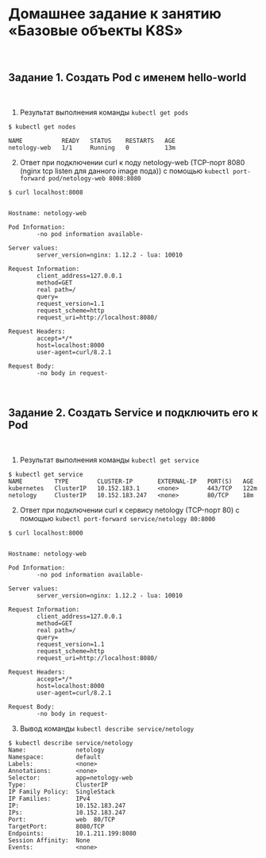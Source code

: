 # Домашнее задание к занятию «Базовые объекты K8S»

<br>

## Задание 1. Создать Pod с именем hello-world

<br>

1. Результат выполнения команды `kubectl get pods`

```
$ kubectl get nodes

NAME           READY   STATUS    RESTARTS   AGE
netology-web   1/1     Running   0          13m
```  

2. Ответ при подключении curl к поду netology-web (TCP-порт 8080 (nginx tcp listen для данного image пода)) с помощью `kubectl port-forward pod/netology-web 8008:8080`

```
$ curl localhost:8008


Hostname: netology-web

Pod Information:
        -no pod information available-

Server values:
        server_version=nginx: 1.12.2 - lua: 10010

Request Information:
        client_address=127.0.0.1
        method=GET
        real path=/
        query=
        request_version=1.1
        request_scheme=http
        request_uri=http://localhost:8080/

Request Headers:
        accept=*/*  
        host=localhost:8000  
        user-agent=curl/8.2.1  

Request Body:
        -no body in request-
```
<br>

## Задание 2. Создать Service и подключить его к Pod

<br>

1. Результат выполнения команды `kubectl get service`

```
$ kubectl get service
NAME         TYPE        CLUSTER-IP       EXTERNAL-IP   PORT(S)   AGE
kubernetes   ClusterIP   10.152.183.1     <none>        443/TCP   122m
netology     ClusterIP   10.152.183.247   <none>        80/TCP    18m
```

2. Ответ при подключении curl к сервису netology (TCP-порт 80) с помощью `kubectl port-forward service/netology 80:8000`

```
$ curl localhost:8000


Hostname: netology-web

Pod Information:
        -no pod information available-

Server values:
        server_version=nginx: 1.12.2 - lua: 10010

Request Information:
        client_address=127.0.0.1
        method=GET
        real path=/
        query=
        request_version=1.1
        request_scheme=http
        request_uri=http://localhost:8080/

Request Headers:
        accept=*/*  
        host=localhost:8000  
        user-agent=curl/8.2.1  

Request Body:
        -no body in request-
```

3. Вывод команды `kubectl describe service/netology`

```
$ kubectl describe service/netology
Name:              netology
Namespace:         default
Labels:            <none>
Annotations:       <none>
Selector:          app=netology-web
Type:              ClusterIP
IP Family Policy:  SingleStack
IP Families:       IPv4
IP:                10.152.183.247
IPs:               10.152.183.247
Port:              web  80/TCP
TargetPort:        8080/TCP
Endpoints:         10.1.211.199:8080
Session Affinity:  None
Events:            <none>
```